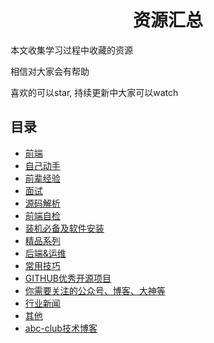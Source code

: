 <h1 align="center">资源汇总</h1>

本文收集学习过程中收藏的资源

相信对大家会有帮助

喜欢的可以star, 持续更新中大家可以watch

## 目录

* [前端](FRONTEND.md)
* [自己动手](DIY.md)
* [前辈经验](EXPERIENCE.md)
* [面试](INTERVIEW.md)
* [源码解析](SOURCECODE.md)
* [前端自检](CHECKLIST.md)
* [装机必备及软件安装](SOFTWARE/README.md)
* [精品系列](LIST.md)
* [后端&运维](BACKEND.md)
* [常用技巧](SKILLS.md)
* [GITHUB优秀开源项目](GITHUB.md)
* [你需要关注的公众号、博客、大神等](FOLLOW.md)
* [行业新闻](NEWS.md)
* [其他](OTHER.md)
* [abc-club技术博客](BLOG/README.md)
